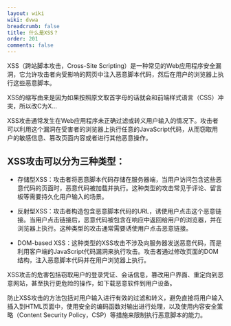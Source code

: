 ```yaml
---
layout: wiki
wiki: dvwa
breadcrumb: false
title: 什么是XSS？
order: 201
comments: false
---
```

XSS（跨站脚本攻击，Cross-Site Scripting）是一种常见的Web应用程序安全漏洞，它允许攻击者向受影响的网页中注入恶意脚本代码，然后在用户的浏览器上执行这些恶意脚本。

XSS的缩写由来是因为如果按照原文取首字母的话就会和前端样式语言（CSS）冲突，所以改C为X...

XSS攻击通常发生在Web应用程序未正确过滤或转义用户输入的情况下。攻击者可以利用这个漏洞在受害者的浏览器上执行任意的JavaScript代码，从而窃取用户的敏感信息、篡改页面内容或者进行其他恶意操作。

## XSS攻击可以分为三种类型：

- 存储型XSS：攻击者将恶意脚本代码存储在服务器端，当用户访问包含这些恶意代码的页面时，恶意代码被加载并执行。这种类型的攻击常见于评论、留言板等需要持久化用户输入的场景。

- 反射型XSS：攻击者构造包含恶意脚本代码的URL，诱使用户点击这个恶意链接。当用户点击链接后，恶意代码被包含在响应中返回给用户的浏览器，并在浏览器上执行。这种类型的攻击通常需要诱使用户点击恶意链接。

- DOM-based XSS：这种类型的XSS攻击不涉及向服务器发送恶意代码，而是利用客户端的JavaScript代码漏洞来执行攻击。攻击者通过修改页面的DOM结构，注入恶意脚本代码并在用户浏览器上执行。

XSS攻击的危害包括窃取用户的登录凭证、会话信息，篡改用户界面、重定向到恶意网站，甚至执行更危险的操作，如下载恶意软件到用户设备。

防止XSS攻击的方法包括对用户输入进行有效的过滤和转义，避免直接将用户输入插入到HTML页面中，使用安全的编码函数对输出进行处理，以及使用内容安全策略（Content Security Policy，CSP）等措施来限制执行恶意脚本的能力。
